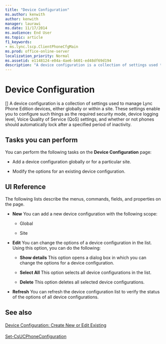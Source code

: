 ```yaml
---
title: "Device Configuration"
ms.author: kenwith
author: kenwith
manager: laurawi
ms.date: 11/17/2014
ms.audience: End User
ms.topic: article
f1_keywords:
- ms.lync.lscp.ClientPhoneCfgMain
ms.prod: office-online-server
localization_priority: Normal
ms.assetid: e1148124-e04a-4ae6-b601-ed48df69d194
description: "A device configuration is a collection of settings used to manage Lync Phone Edition devices, either globally or within a site. These settings enable you to configure such things as the required security mode, device logging level, Voice Quality of Service (QoS) settings, and whether or not phones should automatically lock after a specified period of inactivity."
---
```


# Device Configuration
[]
A device configuration is a collection of settings used to manage Lync Phone Edition devices, either globally or within a site. These settings enable you to configure such things as the required security mode, device logging level, Voice Quality of Service (QoS) settings, and whether or not phones should automatically lock after a specified period of inactivity. 
  
## Tasks you can perform

You can perform the following tasks on the **Device Configuration** page: 
  
- Add a device configuration globally or for a particular site.
    
- Modify the options for an existing device configuration.
    
## UI Reference

The following lists describe the menus, commands, fields, and properties on the page.
  
- **New** You can add a new device configuration with the following scope: 
    
  - Global
    
  - Site
    
- **Edit** You can change the options of a device configuration in the list. Using this option, you can do the following: 
    
  - **Show details** This option opens a dialog box in which you can change the options for a device configuration. 
    
  - **Select All** This option selects all device configurations in the list. 
    
  - **Delete** This option deletes all selected device configurations. 
    
- **Refresh** You can refresh the device configuration list to verify the status of the options of all device configurations. 
    
## See also

#### 

[Device Configuration: Create New or Edit Existing](device-configuration-create-new-or-edit-existing.md)
#### 

[Set-CsUCPhoneConfiguration](set-csucphoneconfiguration.md)

